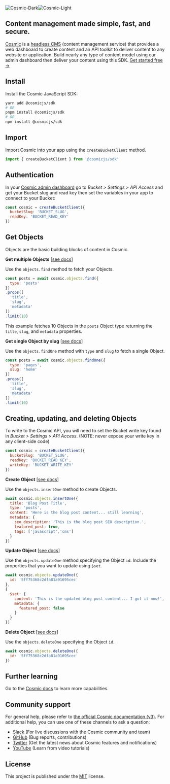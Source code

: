 ![Cosmic-Dark](https://imgix.cosmicjs.com/ca74e2f0-c8e4-11ed-b01d-23d7b265c299-cosmic-dashboard-dark.png?w=2000&auto=format#gh-dark-mode-only)![Cosmic-Light](https://imgix.cosmicjs.com/ca75a640-c8e4-11ed-b01d-23d7b265c299-cosmic-dashboard-light.png?w=2000&auto=format#gh-light-mode-only)

## Content management made simple, fast, and secure.

[Cosmic](https://www.cosmicjs.com/) is a [headless CMS](https://www.cosmicjs.com/headless-cms) (content management service) that provides a web dashboard to create content and an API toolkit to deliver content to any website or application. Build nearly any type of content model using our admin dashboard then deliver your content using this SDK. [Get started free →](https://beta.cosmicjs.com/signup)

## Install

Install the Cosmic JavaScript SDK:

```bash
yarn add @cosmicjs/sdk
# OR
pnpm install @cosmicjs/sdk
# OR
npm install @cosmicjs/sdk
```

## Import

Import Cosmic into your app using the `createBucketClient` method.

```jsx
import { createBucketClient } from '@cosmicjs/sdk'
```

## Authentication

In your [Cosmic admin dashboard](https://beta.cosmicjs.com/login) go to _Bucket > Settings > API Access_ and get your Bucket slug and read key then set the variables in your app to connect to your Bucket:

```jsx
const cosmic = createBucketClient({
  bucketSlug: 'BUCKET_SLUG',
  readKey: 'BUCKET_READ_KEY'
})
```

## Get Objects

Objects are the basic building blocks of content in Cosmic.

**Get multiple Objects** [[see docs](https://docs-v3.cosmicjs.com/docs/api/objects#get-objects)]

Use the `objects.find` method to fetch your Objects.

```jsx
const posts = await cosmic.objects.find({
  type: 'posts' 
})
.props([
  'title',
  'slug',
  'metadata'
])
.limit(10)
```

This example fetches 10 Objects in the `posts` Object type returning the `title`, `slug`, and `metadata` properties.

**Get single Object by slug** [[see docs](https://docs-v3.cosmicjs.com/docs/api/objects#get-a-single-object-by-slug)]

Use the `objects.findOne` method with `type` and `slug` to fetch a single Object.

```jsx
const posts = await cosmic.objects.findOne({
  type: 'pages',
  slug: 'home'
})
.props([
  'title',
  'slug',
  'metadata'
])
.limit(10)
```

## Creating, updating, and deleting Objects

To write to the Cosmic API, you will need to set the Bucket write key found in _Bucket > Settings > API Access_. (NOTE: never expose your write key in any client-side code)

```jsx
const cosmic = createBucketClient({
  bucketSlug: 'BUCKET_SLUG',
  readKey: 'BUCKET_READ_KEY',
  writeKey: 'BUCKET_WRITE_KEY'
})
```

**Create Object** [[see docs](https://docs-v3.cosmicjs.com/docs/api/objects#create-an-object)]

Use the `objects.insertOne` method to create Objects.

```jsx
await cosmic.objects.insertOne({
  title: 'Blog Post Title',
  type: 'posts',
  content: 'Here is the blog post content... still learning',
  metadata: {
    seo_description: 'This is the blog post SEO description.',
    featured_post: true,
    tags: ['javascript','cms']
  }
})
```

**Update Object** [[see docs](https://docs-v3.cosmicjs.com/docs/api/objects#update-an-object)]

Use the `objects.updateOne` method specifying the Object `id`. Include the properties that you want to update using `$set`.

```jsx
await cosmic.objects.updateOne({
  id: '5ff75368c2dfa81a91695cec'
},
{
  $set: {
    content: 'This is the updated blog post content... I got it now!',
    metadata: {
      featured_post: false
    }
  }
})
```

**Delete Object** [[see docs](https://docs-v3.cosmicjs.com/docs/api/objects#delete-an-object)]

Use the `objects.deleteOne` specifying the Object `id`.

```jsx
await cosmic.objects.deleteOne({
  id: '5ff75368c2dfa81a91695cec'
})
```

## Further learning

Go to the [Cosmic docs](https://docs-v3.cosmicjs.com) to learn more capabilities.

## Community support

For general help, please refer to [the official Cosmic documentation (v3)](https://docs-v3.cosmicjs.com). For additional help, you can use one of these channels to ask a question:

- [Slack](https://www.cosmicjs.com/community) (For live discussions with the Cosmic community and team)
- [GitHub](https://github.com/cosmicjs/cosmicjs/cosmic-sdk-js) (Bug reports, contributions)
- [Twitter](https://twitter.com/cosmicjs) (Get the latest news about Cosmic features and notifications)
- [YouTube](https://www.youtube.com/cosmicjs) (Learn from video tutorials)

## License

This project is published under the [MIT](https://github.com/cosmicjs/cosmic-sdk-js/blob/HEAD/LICENSE) license.